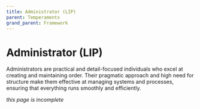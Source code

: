 ```yaml
---
title: Administrator (LIP)
parent: Temperaments
grand_parent: Framework
---
```


# Administrator (LIP)

Administrators are practical and detail-focused individuals who excel at creating and maintaining order. Their pragmatic approach and high need for structure make them effective at managing systems and processes, ensuring that everything runs smoothly and efficiently.

*this page is incomplete*